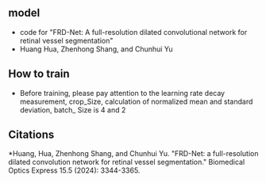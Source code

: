 ## model

* code for "FRD-Net: A full-resolution dilated convolutional network for retinal vessel segmentation"
* Huang Hua, Zhenhong Shang, and Chunhui Yu

## How to train

* Before training, please pay attention to the learning rate decay measurement, crop_Size, calculation of normalized
  mean and standard deviation, batch_ Size is 4 and 2

## Citations

*Huang, Hua, Zhenhong Shang, and Chunhui Yu. "FRD-Net: a full-resolution dilated convolution network for retinal vessel segmentation." Biomedical Optics Express 15.5 (2024): 3344-3365.

